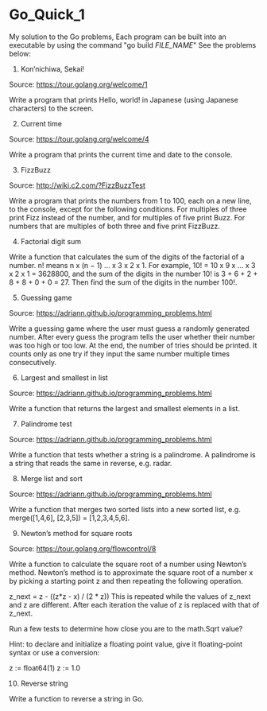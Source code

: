 # Go_Quick_1
My solution to the Go problems, 
Each program can be built into an executable by using the command "go build *FILE_NAME*"
See the problems below:

1. Kon’nichiwa, Sekai!

Source: https://tour.golang.org/welcome/1

Write a program that prints Hello, world! in Japanese (using Japanese characters) to the screen.

2. Current time

Source: https://tour.golang.org/welcome/4

Write a program that prints the current time and date to the console.

3. FizzBuzz

Source: http://wiki.c2.com/?FizzBuzzTest

Write a program that prints the numbers from 1 to 100, each on a new line, to the console, except for the following conditions. For multiples of three print Fizz instead of the number, and for multiples of five print Buzz. For numbers that are multiples of both three and five print FizzBuzz.

4. Factorial digit sum

Write a function that calculates the sum of the digits of the factorial of a number. n! means n x (n − 1) ... x 3 x 2 x 1. For example, 10! = 10 x 9 x ... x 3 x 2 x 1 = 3628800, and the sum of the digits in the number 10! is 3 + 6 + 2 + 8 + 8 + 0 + 0 = 27. Then find the sum of the digits in the number 100!.

5. Guessing game

Source: https://adriann.github.io/programming_problems.html

Write a guessing game where the user must guess a randomly generated number. After every guess the program tells the user whether their number was too high or too low. At the end, the number of tries should be printed. It counts only as one try if they input the same number multiple times consecutively.

6. Largest and smallest in list

Source: https://adriann.github.io/programming_problems.html

Write a function that returns the largest and smallest elements in a list.

7. Palindrome test

Source: https://adriann.github.io/programming_problems.html

Write a function that tests whether a string is a palindrome. A palindrome is a string that reads the same in reverse, e.g. radar.

8. Merge list and sort

Source: https://adriann.github.io/programming_problems.html

Write a function that merges two sorted lists into a new sorted list, e.g. merge([1,4,6], [2,3,5]) = [1,2,3,4,5,6].

9. Newton’s method for square roots

Source: https://tour.golang.org/flowcontrol/8

Write a function to calculate the square root of a number using Newton’s method. Newton’s method is to approximate the square root of a number x by picking a starting point z and then repeating the following operation.

z_next = z - ((z*z - x) / (2 * z))
This is repeated while the values of z_next and z are different. After each iteration the value of z is replaced with that of z_next.

Run a few tests to determine how close you are to the math.Sqrt value?

Hint: to declare and initialize a floating point value, give it floating-point syntax or use a conversion:

z := float64(1)
z := 1.0

10. Reverse string

Write a function to reverse a string in Go.